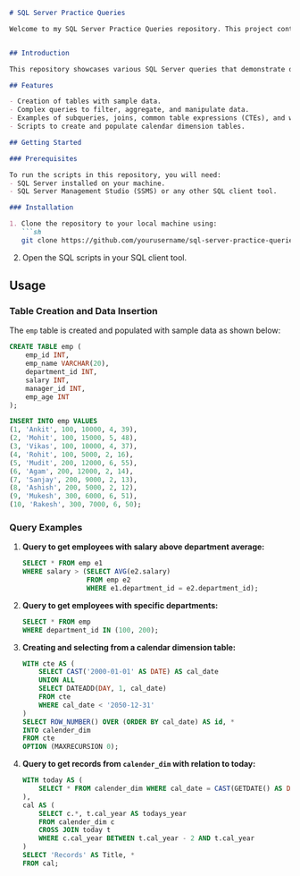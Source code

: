 

```markdown
# SQL Server Practice Queries

Welcome to my SQL Server Practice Queries repository. This project contains a comprehensive set of SQL queries and scripts that I have practiced to enhance my skills in data management, analysis, and manipulation using SQL Server. Below, you will find detailed information about the project, including the structure, usage instructions, and examples of the queries implemented.


## Introduction

This repository showcases various SQL Server queries that demonstrate different aspects of SQL, including table creation, data manipulation, and complex queries. The goal is to provide a collection of practical examples that can be used for learning and reference purposes.

## Features

- Creation of tables with sample data.
- Complex queries to filter, aggregate, and manipulate data.
- Examples of subqueries, joins, common table expressions (CTEs), and window functions.
- Scripts to create and populate calendar dimension tables.

## Getting Started

### Prerequisites

To run the scripts in this repository, you will need:
- SQL Server installed on your machine.
- SQL Server Management Studio (SSMS) or any other SQL client tool.

### Installation

1. Clone the repository to your local machine using:
   ```sh
   git clone https://github.com/yourusername/sql-server-practice-queries.git
   ```
2. Open the SQL scripts in your SQL client tool.

## Usage

### Table Creation and Data Insertion

The `emp` table is created and populated with sample data as shown below:

```sql
CREATE TABLE emp (
    emp_id INT,
    emp_name VARCHAR(20),
    department_id INT,
    salary INT,
    manager_id INT,
    emp_age INT
);

INSERT INTO emp VALUES
(1, 'Ankit', 100, 10000, 4, 39),
(2, 'Mohit', 100, 15000, 5, 48),
(3, 'Vikas', 100, 10000, 4, 37),
(4, 'Rohit', 100, 5000, 2, 16),
(5, 'Mudit', 200, 12000, 6, 55),
(6, 'Agam', 200, 12000, 2, 14),
(7, 'Sanjay', 200, 9000, 2, 13),
(8, 'Ashish', 200, 5000, 2, 12),
(9, 'Mukesh', 300, 6000, 6, 51),
(10, 'Rakesh', 300, 7000, 6, 50);
```

### Query Examples

1. **Query to get employees with salary above department average:**
   ```sql
   SELECT * FROM emp e1
   WHERE salary > (SELECT AVG(e2.salary) 
                   FROM emp e2 
                   WHERE e1.department_id = e2.department_id);
   ```

2. **Query to get employees with specific departments:**
   ```sql
   SELECT * FROM emp
   WHERE department_id IN (100, 200);
   ```

3. **Creating and selecting from a calendar dimension table:**
   ```sql
   WITH cte AS (
       SELECT CAST('2000-01-01' AS DATE) AS cal_date
       UNION ALL
       SELECT DATEADD(DAY, 1, cal_date)
       FROM cte
       WHERE cal_date < '2050-12-31'
   )
   SELECT ROW_NUMBER() OVER (ORDER BY cal_date) AS id, *
   INTO calender_dim
   FROM cte
   OPTION (MAXRECURSION 0);
   ```

4. **Query to get records from `calender_dim` with relation to today:**
   ```sql
   WITH today AS (
       SELECT * FROM calender_dim WHERE cal_date = CAST(GETDATE() AS DATE)
   ), 
   cal AS (
       SELECT c.*, t.cal_year AS todays_year
       FROM calender_dim c
       CROSS JOIN today t
       WHERE c.cal_year BETWEEN t.cal_year - 2 AND t.cal_year
   )
   SELECT 'Records' AS Title, *
   FROM cal;
   ```

